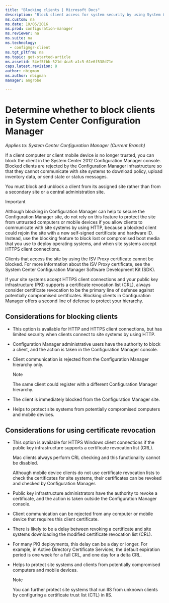 ```yaml
---
title: "Blocking clients | Microsoft Docs"
description: "Block client access for system security by using System Center Configuration Manager."
ms.custom: na
ms.date: 10/06/2016
ms.prod: configuration-manager
ms.reviewer: na
ms.suite: na
ms.technology:
  - configmgr-client
ms.tgt_pltfrm: na
ms.topic: get-started-article
ms.assetid: 54ef5fbb-521d-4ca5-a1c5-61e6f538d71e
caps.latest.revision: 8
author: nbigmanms.author: nbigmanmanager: angrobe

---
```

# Determine whether to block clients in System Center Configuration Manager*Applies to: System Center Configuration Manager (Current Branch)*
If a client computer or client mobile device is no longer trusted, you can block the client in the System Center 2012 Configuration Manager console. Blocked clients are rejected by the Configuration Manager infrastructure so that they cannot communicate with site systems to download policy, upload inventory data, or send state or status messages.  

 You must block and unblock a client from its assigned site rather than from a secondary site or a central administration site.  

> [!IMPORTANT]  
>  Although blocking in Configuration Manager can help to secure the Configuration Manager site, do not rely on this feature to protect the site from untrusted computers or mobile devices if you allow clients to communicate with site systems by using HTTP, because a blocked client could rejoin the site with a new self-signed certificate and hardware ID. Instead, use the blocking feature to block lost or compromised boot media that you use to deploy operating systems, and when site systems accept HTTPS client connections.  

 Clients that access the site by using the ISV Proxy certificate cannot be blocked. For more information about the ISV Proxy certificate, see the System Center Configuration Manager Software Development Kit (SDK).  

 If your site systems accept HTTPS client connections and your public key infrastructure (PKI) supports a certificate revocation list (CRL), always consider certificate revocation to be the primary line of defense against potentially compromised certificates. Blocking clients in Configuration Manager offers a second line of defense to protect your hierarchy.  

##  <a name="BKMK_Block_vs_CRL"></a> Considerations for blocking clients  

-   This option is available for HTTP and HTTPS client connections, but has limited security when clients connect to site systems by using HTTP.  

-   Configuration Manager administrative users have the authority to block a client, and the action is taken in the Configuration Manager console.  

-   Client communication is rejected from the Configuration Manager hierarchy only.  

    > [!NOTE]  
    >  The same client could register with a different Configuration Manager hierarchy.  

-   The client is immediately blocked from the Configuration Manager site.  

-   Helps to protect site systems from potentially compromised computers and mobile devices.  

## Considerations for using certificate revocation  

-   This option is available for HTTPS Windows client connections if the public key infrastructure supports a certificate revocation list (CRL).  

     Mac clients always perform CRL checking and this functionality cannot be disabled.  

     Although mobile device clients do not use certificate revocation lists to check the certificates for site systems, their certificates can be revoked and checked by Configuration Manager.  

-   Public key infrastructure administrators have the authority to revoke a certificate, and the action is taken outside the Configuration Manager console.  

-   Client communication can be rejected from any computer or mobile device that requires this client certificate.  

-   There is likely to be a delay between revoking a certificate and site systems downloading the modified certificate revocation list (CRL).  

-   For many PKI deployments, this delay can be a day or longer. For example, in Active Directory Certificate Services, the default expiration period is one week for a full CRL, and one day for a delta CRL.  

-   Helps to protect site systems and clients from potentially compromised computers and mobile devices.  

    > [!NOTE]  
    >  You can further protect site systems that run IIS from unknown clients by configuring a certificate trust list (CTL) in IIS.  
